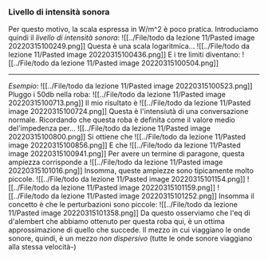 ### Livello di intensità sonora
Per questo motivo, la scala espressa in W/m^2 è poco pratica. Introduciamo quindi il _livello di intensità sonora_:
![[../File/todo da lezione 11/Pasted image 20220315100249.png]]
Questa è una scala logaritmica...
![[../File/todo da lezione 11/Pasted image 20220315100436.png]]
E i tre limiti diventano:
![[../File/todo da lezione 11/Pasted image 20220315100504.png]]

---
_Esempio_:
![[../File/todo da lezione 11/Pasted image 20220315100523.png]]
 Pluggo i 50db nella roba:
 ![[../File/todo da lezione 11/Pasted image 20220315100713.png]]
 Il mio risultato è 
 ![[../File/todo da lezione 11/Pasted image 20220315100724.png]]
 Questa è l'intensiutà di una conversazione normale.
Ricordando che questa roba è definita come il valore medio del'impedenza per...
![[../File/todo da lezione 11/Pasted image 20220315100800.png]]
Si ottiene che
![[../File/todo da lezione 11/Pasted image 20220315100856.png]]
E che
![[../File/todo da lezione 11/Pasted image 20220315100941.png]]
Per avere un termine di paragone, questa ampiezza corrisponde a 
![[../File/todo da lezione 11/Pasted image 20220315101016.png]]
Insomma, queste ampiezze sono tipicamente molto piccole.
![[../File/todo da lezione 11/Pasted image 20220315101154.png]]
![[../File/todo da lezione 11/Pasted image 20220315101159.png]]
![[../File/todo da lezione 11/Pasted image 20220315101252.png]]
Insomma il concetto è che le perturbazioni sono piccole:
![[../File/todo da lezione 11/Pasted image 20220315101358.png]]
Da questo osserviamo che l'eq di d'alembert che abbiamo ottenuto per questa roba qui, è un ottima approssimazione di quello che succede. Il mezzo in cui viaggiano le onde sonore, quindi, è un mezzo _non dispersivo_ (tutte le onde sonore viaggiano alla stessa velocità-)
